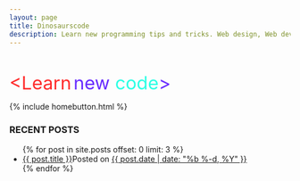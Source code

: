 ```yaml
---
layout: page
title: Dinosaurscode
description: Learn new programming tips and tricks. Web design, Web development, HTML5, CSS3, and much more!
---
```

<br>

<span style="color:#ff2c2c;font-size:33px;">&lt;</span><span style="color:#ff2c2c;font-size:33px;">Learn</span> <span style="color:#682cff;font-size:33px;">new <span style="color:#2cffe4;font-size:33px;">code</span>&gt;


{% include homebutton.html %}

### RECENT POSTS

<ul class = "post-latest">
  {% for post in site.posts offset: 0 limit: 3 %}
    <li>
      <a href="{{ post.url }}">{{ post.title }}</a><span class = "post-meta">Posted on <a href ="{{ post.url }}">{{ post.date | date: "%b %-d, %Y" }}</a></span>
    </li>
  {% endfor %}
</ul>
